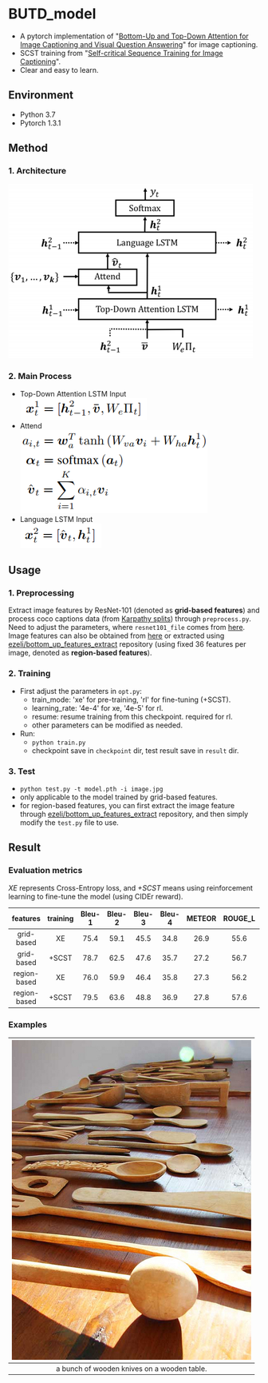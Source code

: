 # BUTD_model

 - A pytorch implementation of "[Bottom-Up and Top-Down Attention for Image Captioning and Visual Question Answering](https://openaccess.thecvf.com/content_cvpr_2018/html/Anderson_Bottom-Up_and_Top-Down_CVPR_2018_paper.html)" for image captioning.
 - SCST training from "[Self-critical Sequence Training for Image Captioning](https://openaccess.thecvf.com/content_cvpr_2017/html/Rennie_Self-Critical_Sequence_Training_CVPR_2017_paper.html)".
 - Clear and easy to learn.

## Environment
 - Python 3.7
 - Pytorch 1.3.1

## Method
### 1. Architecture
![Architecture](./method_figs/Architecture.png)

### 2. Main Process
 - Top-Down Attention LSTM Input  
 ![Formula1](./method_figs/Formula1.png)
 - Attend  
 ![Formula2](./method_figs/Formula2.png)
 - Language LSTM Input  
 ![Formula3](./method_figs/Formula3.png)

## Usage
### 1. Preprocessing
Extract image features by ResNet-101 (denoted as **grid-based features**) and process coco captions data (from [Karpathy splits](https://cs.stanford.edu/people/karpathy/deepimagesent/caption_datasets.zip)) through `preprocess.py`. Need to adjust the parameters, where `resnet101_file` comes from [here](https://drive.google.com/drive/folders/0B7fNdx_jAqhtbVYzOURMdDNHSGM). Image features can also be obtained from [here](https://github.com/peteanderson80/bottom-up-attention) or extracted using [ezeli/bottom_up_features_extract](https://github.com/ezeli/bottom_up_features_extract) repository (using fixed 36 features per image, denoted as **region-based features**).

### 2. Training
 - First adjust the parameters in `opt.py`:
    - train_mode: 'xe' for pre-training, 'rl' for fine-tuning (+SCST).
    - learning_rate: '4e-4' for xe, '4e-5' for rl.
    - resume: resume training from this checkpoint. required for rl.
    - other parameters can be modified as needed.
 - Run:
    - `python train.py`
    - checkpoint save in `checkpoint` dir, test result save in `result` dir.

### 3. Test
 - `python test.py -t model.pth -i image.jpg`
 - only applicable to the model trained by grid-based features.
 - for region-based features, you can first extract the image feature through [ezeli/bottom_up_features_extract](https://github.com/ezeli/bottom_up_features_extract) repository, and then simply modify the `test.py` file to use.

## Result
### Evaluation metrics
*XE* represents Cross-Entropy loss, and *+SCST* means using reinforcement learning to fine-tune the model (using CIDEr reward).

|features|training|Bleu-1|Bleu-2|Bleu-3|Bleu-4|METEOR|ROUGE_L|CIDEr|SPICE|
|:---:|:---:|:---:|:---:|:---:|:---:|:---:|:---:|:---:|:---:|
|grid-based|XE|75.4|59.1|45.5|34.8|26.9|55.6|109.3|20.2|
|grid-based|+SCST|78.7|62.5|47.6|35.7|27.2|56.7|119.1|20.7|
|region-based|XE|76.0|59.9|46.4|35.8|27.3|56.2|110.9|20.3|
|region-based|+SCST|79.5|63.6|48.8|36.9|27.8|57.6|123.1|21.4|

### Examples

|![COCO_val2014_000000386164](./method_figs/COCO_val2014_000000386164.jpg)|
|:---:|
|a bunch of wooden knives on a wooden table.|
